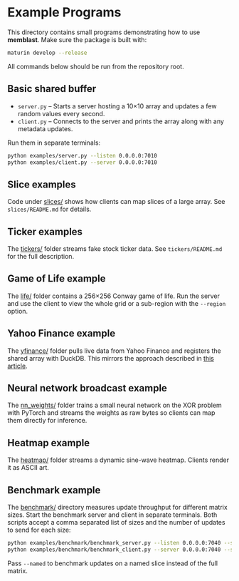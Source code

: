 # Example Programs

This directory contains small programs demonstrating how to use **memblast**. Make sure the package is built with:

```bash
maturin develop --release
```

All commands below should be run from the repository root.

## Basic shared buffer

- `server.py` – Starts a server hosting a 10×10 array and updates a few random values every second.
- `client.py` – Connects to the server and prints the array along with any metadata updates.

Run them in separate terminals:

```bash
python examples/server.py --listen 0.0.0.0:7010
python examples/client.py --server 0.0.0.0:7010
```

## Slice examples

Code under [slices/](slices/) shows how clients can map slices of a large array. See `slices/README.md` for details.

## Ticker examples

The [tickers/](tickers/) folder streams fake stock ticker data. See `tickers/README.md` for the full description.

## Game of Life example

The [life/](life/) folder contains a 256×256 Conway game of life. Run the server and
use the client to view the whole grid or a sub-region with the `--region` option.

## Yahoo Finance example

The [yfinance/](yfinance/) folder pulls live data from Yahoo Finance and
registers the shared array with DuckDB. This mirrors the approach described in
[this article](https://www.defconq.tech/docs/tutorials/realTimeStocks?trk=feed_main-feed-card_feed-article-content).

## Neural network broadcast example

The [nn_weights/](nn_weights/) folder trains a small neural network on the XOR problem with PyTorch and streams the weights as raw bytes so clients can map them directly for inference.

## Heatmap example

The [heatmap/](heatmap/) folder streams a dynamic sine-wave heatmap. Clients render it as ASCII art.


## Benchmark example

The [benchmark/](benchmark/) directory measures update throughput for different
matrix sizes. Start the benchmark server and client in separate terminals. Both
scripts accept a comma separated list of sizes and the number of updates to send
for each size:

```bash
python examples/benchmark/benchmark_server.py --listen 0.0.0.0:7040 --sizes 128,256 --updates 1000
python examples/benchmark/benchmark_client.py --server 0.0.0.0:7040 --sizes 128,256 --updates 1000
```

Pass `--named` to benchmark updates on a named slice instead of the full matrix.
